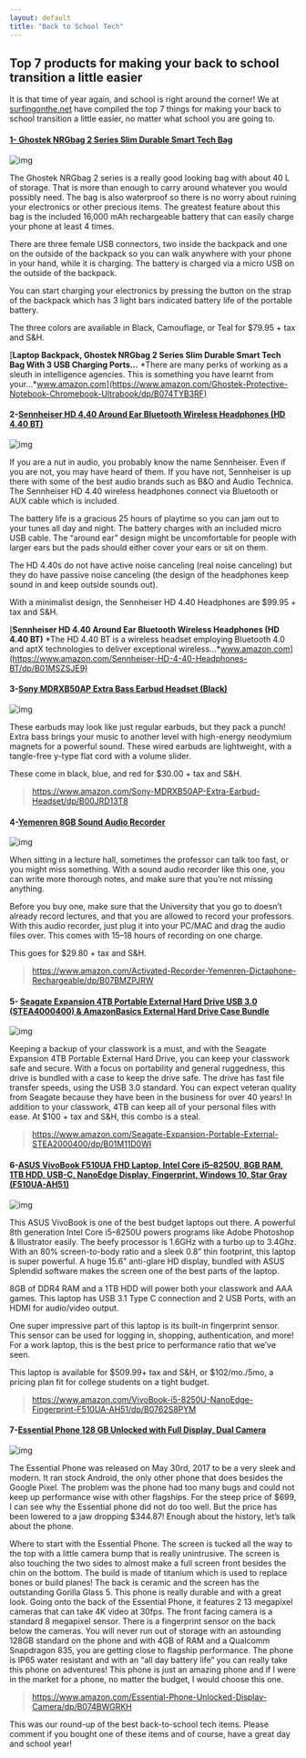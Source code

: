 ```yaml
---
layout: default
title: "Back to School Tech"
---
```



## Top 7 products for making your back to school transition a little easier

It is that time of year again, and school is right around the corner! We at [surfingonthe.net](https://www.surfingonthe.net/) have compiled the top 7 things for making your back to school transition a little easier, no matter what school you are going to.

#### [1- Ghostek NRGbag 2 Series Slim Durable Smart Tech Bag](https://www.amazon.com/Ghostek-Protective-Notebook-Chromebook-Ultrabook/dp/B074TYB3RF)



![img](https://cdn-images-1.medium.com/max/800/1*6xHeYSOO8lqNjLBiF6hFSQ.jpeg)

The Ghostek NRGbag 2 series is a really good looking bag with about 40 L of storage. That is more than enough to carry around whatever you would possibly need. The bag is also waterproof so there is no worry about ruining your electronics or other precious items. The greatest feature about this bag is the included 16,000 mAh rechargeable battery that can easily charge your phone at least 4 times.

There are three female USB connectors, two inside the backpack and one on the outside of the backpack so you can walk anywhere with your phone in your hand, while it is charging. The battery is charged via a micro USB on the outside of the backpack.

You can start charging your electronics by pressing the button on the strap of the backpack which has 3 light bars indicated battery life of the portable battery.

The three colors are available in Black, Camouflage, or Teal for $79.95 + tax and S&H.

[**Laptop Backpack, Ghostek NRGbag 2 Series Slim Durable Smart Tech Bag With 3 USB Charging Ports…**
*There are many perks of working as a sleuth in intelligence agencies. This is something you have learnt from your…*www.amazon.com](https://www.amazon.com/Ghostek-Protective-Notebook-Chromebook-Ultrabook/dp/B074TYB3RF)

#### **2-**[**Sennheiser HD 4.40 Around Ear Bluetooth Wireless Headphones (HD 4.40 BT)**](https://www.amazon.com/Sennheiser-HD-4-40-Headphones-BT/dp/B01MSZSJE9)



![img](https://cdn-images-1.medium.com/max/800/1*n5s9X479Es9U9UylHEJsIA.jpeg)

If you are a nut in audio, you probably know the name Sennheiser. Even if you are not, you may have heard of them. If you have not, Sennheiser is up there with some of the best audio brands such as B&O and Audio Technica. The Sennheiser HD 4.40 wireless headphones connect via Bluetooth or AUX cable which is included.

The battery life is a gracious 25 hours of playtime so you can jam out to your tunes all day and night. The battery charges with an included micro USB cable. The “around ear” design might be uncomfortable for people with larger ears but the pads should either cover your ears or sit on them.

The HD 4.40s do not have active noise canceling (real noise canceling) but they do have passive noise canceling (the design of the headphones keep sound in and keep outside sounds out).

With a minimalist design, the Sennheiser HD 4.40 Headphones are $99.95 + tax and S&H.

[**Sennheiser HD 4.40 Around Ear Bluetooth Wireless Headphones (HD 4.40 BT)**
*The HD 4.40 BT is a wireless headset employing Bluetooth 4.0 and aptX technologies to deliver exceptional wireless…*www.amazon.com](https://www.amazon.com/Sennheiser-HD-4-40-Headphones-BT/dp/B01MSZSJE9)

#### **3-**[**Sony MDRXB50AP Extra Bass Earbud Headset (Black)**](https://www.amazon.com/Sony-MDRXB50AP-Extra-Earbud-Headset/dp/B00JRD13T8)



![img](https://cdn-images-1.medium.com/max/800/1*iOSBDq_fgZVj13NxTeCR4w.jpeg)

These earbuds may look like just regular earbuds, but they pack a punch! Extra bass brings your music to another level with high-energy neodymium magnets for a powerful sound. These wired earbuds are lightweight, with a tangle-free y-type flat cord with a volume slider.

These come in black, blue, and red for $30.00 + tax and S&H.

> <https://www.amazon.com/Sony-MDRXB50AP-Extra-Earbud-Headset/dp/B00JRD13T8>

#### **4-**[**Yemenren 8GB Sound Audio Recorder**](https://www.amazon.com/Activated-Recorder-Yemenren-Dictaphone-Rechargeable/dp/B07BMZPJRW)



![img](https://cdn-images-1.medium.com/max/800/1*o380Sm4fmtQmys9bgqjmPw.jpeg)

When sitting in a lecture hall, sometimes the professor can talk too fast, or you might miss something. With a sound audio recorder like this one, you can write more thorough notes, and make sure that you’re not missing anything.

Before you buy one, make sure that the University that you go to doesn’t already record lectures, and that you are allowed to record your professors. With this audio recorder, just plug it into your PC/MAC and drag the audio files over. This comes with 15–18 hours of recording on one charge.

This goes for $29.80 + tax and S&H.

> <https://www.amazon.com/Activated-Recorder-Yemenren-Dictaphone-Rechargeable/dp/B07BMZPJRW>

#### **5-** [**Seagate Expansion 4TB Portable External Hard Drive USB 3.0 (STEA4000400) & AmazonBasics External Hard Drive Case Bundle**](https://www.amazon.com/Seagate-Expansion-Portable-External-STEA2000400/dp/B01M11D0WI)



![img](https://cdn-images-1.medium.com/max/800/1*HuMHsa-P-ScZ7ES3HYrLvw.jpeg)

Keeping a backup of your classwork is a must, and with the Seagate Expansion 4TB Portable External Hard Drive, you can keep your classwork safe and secure. With a focus on portability and general ruggedness, this drive is bundled with a case to keep the drive safe. The drive has fast file transfer speeds, using the USB 3.0 standard. You can expect veteran quality from Seagate because they have been in the business for over 40 years! In addition to your classwork, 4TB can keep all of your personal files with ease. At $100 + tax and S&H, this combo is a steal.

> <https://www.amazon.com/Seagate-Expansion-Portable-External-STEA2000400/dp/B01M11D0WI>

#### **6-**[**ASUS VivoBook F510UA FHD Laptop, Intel Core i5–8250U, 8GB RAM, 1TB HDD, USB-C, NanoEdge Display, Fingerprint, Windows 10, Star Gray (F510UA-AH51)**](https://www.amazon.com/VivoBook-i5-8250U-NanoEdge-Fingerprint-F510UA-AH51/dp/B0762S8PYM)



![img](https://cdn-images-1.medium.com/max/800/1*P3GqwNxP_Plq79DyIM6lsw.jpeg)

This ASUS VivoBook is one of the best budget laptops out there. A powerful 8th generation Intel Core i5–8250U powers programs like Adobe Photoshop & Illustrator easily. The beefy processor is 1.6GHz with a turbo up to 3.4Ghz. With an 80% screen-to-body ratio and a sleek 0.8” thin footprint, this laptop is super powerful. A huge 15.6” anti-glare HD display, bundled with ASUS Splendid software makes the screen one of the best parts of the laptop.

8GB of DDR4 RAM and a 1TB HDD will power both your classwork and AAA games. This laptop has USB 3.1 Type C connection and 2 USB Ports, with an HDMI for audio/video output.

One super impressive part of this laptop is its built-in fingerprint sensor. This sensor can be used for logging in, shopping, authentication, and more! For a work laptop, this is the best price to performance ratio that we’ve seen.

This laptop is available for $509.99+ tax and S&H, or $102/mo./5mo, a pricing plan fit for college students on a tight budget.

> <https://www.amazon.com/VivoBook-i5-8250U-NanoEdge-Fingerprint-F510UA-AH51/dp/B0762S8PYM>

#### **7-**[**Essential Phone 128 GB Unlocked with Full Display, Dual Camera**](https://www.amazon.com/Essential-Phone-Unlocked-Display-Camera/dp/B074BWGRKH)



![img](https://cdn-images-1.medium.com/max/800/1*Hxc3sGzrRVTUaMgXtPLjsg.jpeg)

The Essential Phone was released on May 30rd, 2017 to be a very sleek and modern. It ran stock Android, the only other phone that does besides the Google Pixel. The problem was the phone had too many bugs and could not keep up performance wise with other flagships. For the steep price of $699, I can see why the Essential phone did not do too well. But the price has been lowered to a jaw dropping $344.87! Enough about the history, let’s talk about the phone.

Where to start with the Essential Phone. The screen is tucked all the way to the top with a little camera bump that is really unintrusive. The screen is also touching the two sides to almost make a full screen front besides the chin on the bottom. The build is made of titanium which is used to replace bones or build planes! The back is ceramic and the screen has the outstanding Gorilla Glass 5. This phone is really durable and with a great look. Going onto the back of the Essential Phone, it features 2 13 megapixel cameras that can take 4K video at 30fps. The front facing camera is a standard 8 megapixel sensor. There is a fingerprint sensor on the back below the cameras. You will never run out of storage with an astounding 128GB standard on the phone and with 4GB of RAM and a Qualcomm Snapdragon 835, you are getting close to flagship performance. The phone is IP65 water resistant and with an “all day battery life” you can really take this phone on adventures! This phone is just an amazing phone and if I were in the market for a phone, no matter the budget, I would choose this one.

> <https://www.amazon.com/Essential-Phone-Unlocked-Display-Camera/dp/B074BWGRKH>

This was our round-up of the best back-to-school tech items. Please comment if you bought one of these items and of course, have a great day and school year!
